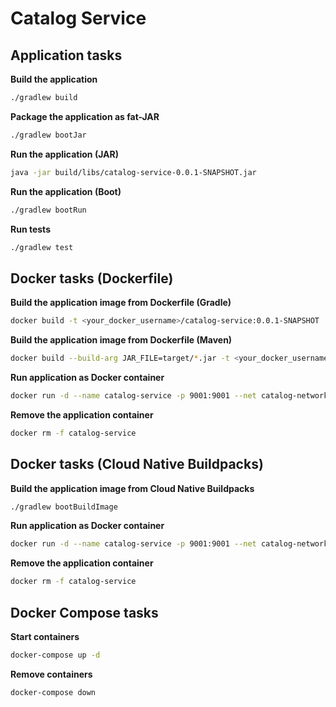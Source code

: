 # Catalog Service

## Application tasks

**Build the application**

```bash
./gradlew build
```

**Package the application as fat-JAR**

```bash
./gradlew bootJar
```

**Run the application (JAR)**

```bash
java -jar build/libs/catalog-service-0.0.1-SNAPSHOT.jar
```

**Run the application (Boot)**

```bash
./gradlew bootRun
```

**Run tests**

```bash
./gradlew test
```

## Docker tasks (Dockerfile)

**Build the application image from Dockerfile (Gradle)**

```bash
docker build -t <your_docker_username>/catalog-service:0.0.1-SNAPSHOT .
```

**Build the application image from Dockerfile (Maven)**

```bash
docker build --build-arg JAR_FILE=target/*.jar -t <your_docker_username>/catalog-service:0.0.1-SNAPSHOT .
```

**Run application as Docker container**

```bash
docker run -d --name catalog-service -p 9001:9001 --net catalog-network -e SPRING_DATASOURCE_URL=jdbc:postgresql://polardb-catalog:5432/polardb_catalog <your_docker_username>/catalog-service:0.0.1-SNAPSHOT
```

**Remove the application container**

```bash
docker rm -f catalog-service
```

## Docker tasks (Cloud Native Buildpacks)

**Build the application image from Cloud Native Buildpacks**

```bash
./gradlew bootBuildImage
```

**Run application as Docker container**

```bash
docker run -d --name catalog-service -p 9001:9001 --net catalog-network -e SPRING_DATASOURCE_URL=jdbc:postgresql://polardb-catalog:5432/polardb_catalog <your_docker_username>/catalog-service:0.0.1-SNAPSHOT
```

**Remove the application container**

```bash
docker rm -f catalog-service
```

## Docker Compose tasks

**Start containers**

```bash
docker-compose up -d
```

**Remove containers**

```bash
docker-compose down
```
